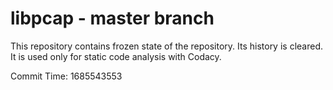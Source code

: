 # libpcap - master branch

This repository contains frozen state of the repository.
Its history is cleared. It is used only for static code
analysis with Codacy.

Commit Time: 1685543553